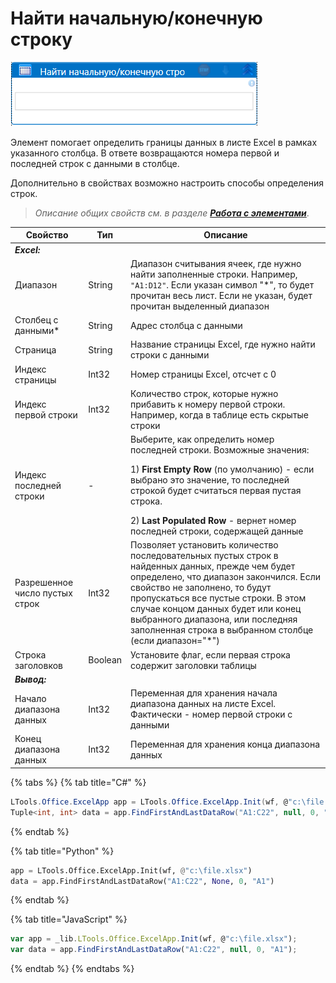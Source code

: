 # Найти начальную/конечную строку

![](<../../../.gitbook/assets/Найти начальную-конечную строку.png>)

Элемент помогает определить границы данных в листе Excel в рамках указанного столбца. В ответе возвращаются номера первой и последней строк с данными в столбце. 

Дополнительно в свойствах возможно настроить способы определения строк.

> _Описание общих свойств см. в разделе_ [_**Работа с элементами**_](https://docs.primo-rpa.ru/primo-rpa/primo-studio/process/elements).

| Свойство                  | Тип     | Описание                                                                                                                                    
| ------------------------- | ------- | ----------------------------------------------------------------------------------------------------------------------
| ***Excel:***       | | 
| Диапазон                  | String  | Диапазон считывания ячеек, где нужно найти заполненные строки. Например, `"A1:D12"`. Если указан символ "\*", то будет прочитан весь лист. Если не указан, будет прочитан выделенный диапазон 
| Столбец с данными\*       | String  | Адрес столбца с данными
| Страница                  | String  | Название страницы Excel, где нужно найти строки с данными         
| Индекс страницы           | Int32   | Номер страницы Excel, отсчет с 0
| Индекс первой строки      | Int32   | Количество строк, которые нужно прибавить к номеру первой строки. Например, когда в таблице есть скрытые строки
| Индекс последней строки   | - | Выберите, как определить номер последней строки. Возможные значения: <p>1) **First Empty Row** (по умолчанию) - если выбрано это значение, то последней строкой будет считаться первая пустая строка.</p> 2) **Last Populated Row** - вернет номер последней строки, содержащей данные
| Разрешенное число пустых строк | Int32 | Позволяет установить количество последовательных пустых строк в найденных данных, прежде чем будет определено, что диапазон закончился. Если свойство не заполнено, то будут пропускаться все пустые строки. В этом случае концом данных будет или конец выбранного диапазона, или последняя заполненная строка в выбранном столбце (если диапазон="\*")
| Строка заголовков         | Boolean | Установите флаг, если первая строка содержит заголовки таблицы
| ***Вывод:***       | |
| Начало диапазона данных   | Int32   | Переменная для хранения начала диапазона данных на листе Excel. Фактически - номер первой строки с данными                                              
| Конец диапазона данных    | Int32   | Переменная для хранения конца диапазона данных


{% tabs %}
{% tab title="C#" %}
```csharp
LTools.Office.ExcelApp app = LTools.Office.ExcelApp.Init(wf, @"c:\file.xlsx");
Tuple<int, int> data = app.FindFirstAndLastDataRow("A1:C22", null, 0, "A1");
```
{% endtab %}

{% tab title="Python" %}
```python
app = LTools.Office.ExcelApp.Init(wf, @"c:\file.xlsx")
data = app.FindFirstAndLastDataRow("A1:C22", None, 0, "A1")
```
{% endtab %}

{% tab title="JavaScript" %}
```javascript
var app = _lib.LTools.Office.ExcelApp.Init(wf, @"c:\file.xlsx");
var data = app.FindFirstAndLastDataRow("A1:C22", null, 0, "A1");
```
{% endtab %}
{% endtabs %}
